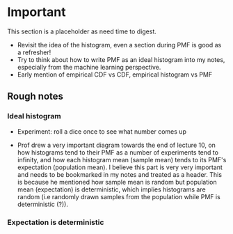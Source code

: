 # Important

This section is a placeholder as need time to digest.

- Revisit the idea of the histogram, even a section during PMF is good as a refresher!
- Try to think about how to write PMF as an ideal histogram into my notes, especially from the machine learning perspective.
- Early mention of empirical CDF vs CDF, empirical histogram vs PMF
  
## Rough notes


### Ideal histogram

- Experiment: roll a dice once to see what number comes up


- Prof drew a very important diagram towards the end of lecture 10, on how histograms tend to their PMF as a number of experiments tend to infinity, and how each histogram mean (sample mean) tends to its PMF's expectation (population mean). I believe this part is very very important and needs to be bookmarked in my notes and treated as a header. This is because he mentioned how sample mean is random but population mean (expectation) is deterministic, which implies histograms are random (i.e randomly drawn samples from the population while PMF is deterministic (?)).

### Expectation is deterministic